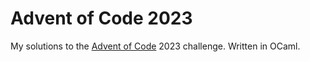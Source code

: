 # Advent of Code 2023

My solutions to the [Advent of Code](https://adventofcode.com/) 2023 challenge. Written in OCaml.
